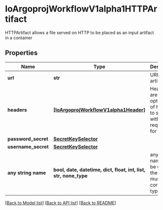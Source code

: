 # IoArgoprojWorkflowV1alpha1HTTPArtifact

HTTPArtifact allows a file served on HTTP to be placed as an input artifact in a container

## Properties
Name | Type | Description | Notes
------------ | ------------- | ------------- | -------------
**url** | **str** | URL of the artifact | 
**headers** | [**[IoArgoprojWorkflowV1alpha1Header]**](IoArgoprojWorkflowV1alpha1Header.md) | Headers are an optional list of headers to send with HTTP requests for artifacts | [optional] 
**password_secret** | [**SecretKeySelector**](SecretKeySelector.md) |  | [optional] 
**username_secret** | [**SecretKeySelector**](SecretKeySelector.md) |  | [optional] 
**any string name** | **bool, date, datetime, dict, float, int, list, str, none_type** | any string name can be used but the value must be the correct type | [optional]

[[Back to Model list]](../README.md#documentation-for-models) [[Back to API list]](../README.md#documentation-for-api-endpoints) [[Back to README]](../README.md)



